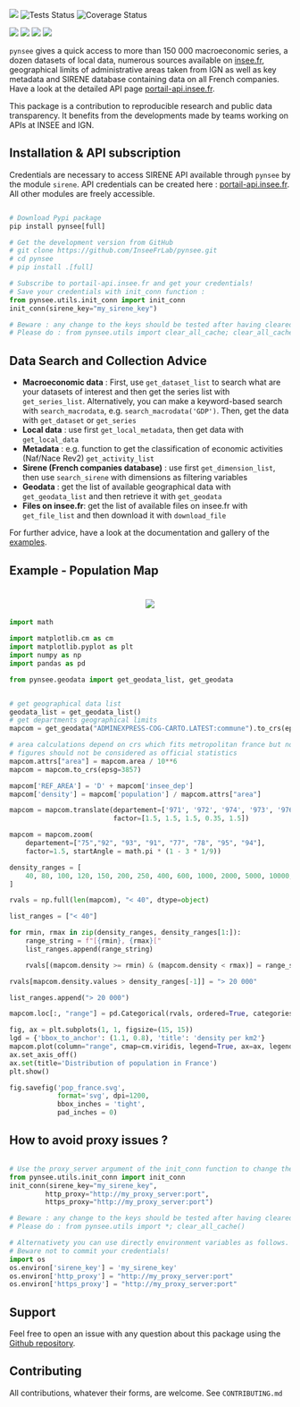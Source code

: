 
[![](https://badge.fury.io/py/pynsee.svg)](https://pypi.org/project/pynsee/)
![Tests Status](https://raw.githubusercontent.com/InseeFrLab/pynsee/refs/heads/master/reports/tests-badge.svg)
![Coverage Status](https://raw.githubusercontent.com/InseeFrLab/pynsee/refs/heads/master/reports/coverage-badge.svg)

<!-- [![](https://github.com/InseeFrLab/pynsee/actions/workflows/pkgTests.yml/badge.svg)](https://github.com/InseeFrLab/pynsee/actions)
[![](https://github.com/InseeFrLab/pynsee/actions/workflows/examples.yml/badge.svg)](https://github.com/InseeFrLab/pynsee/actions) -->
<!-- [![](https://codecov.io/gh/InseeFrLab/pynsee/branch/master/graph/badge.svg?token=TO96FMWRHK)](https://codecov.io/gh/InseeFrLab/pynsee?branch=master) -->
[![](https://readthedocs.org/projects/pynsee/badge/?version=latest)](https://pynsee.readthedocs.io/en/latest/?badge=latest)
[![](https://img.shields.io/badge/python-3.9%20%7C%203.10%20%7C%203.11%20%7C%203.12-blue.svg)](https://www.python.org/)
[![](https://img.shields.io/badge/code%20style-black-000000.svg)](https://pypi.org/project/black/)
[![](https://img.shields.io/pypi/dm/pynsee)](https://pypistats.org/packages/pynsee)


``pynsee`` gives a quick access to more than 150 000 macroeconomic series,
a dozen datasets of local data, numerous sources available on [insee.fr](https://www.insee.fr),
geographical limits of administrative areas taken from IGN
as well as key metadata and SIRENE database containing data on all French companies.
Have a look at the detailed API page [portail-api.insee.fr](https://portail-api.insee.fr/).

This package is a contribution to reproducible research and public data transparency.
It benefits from the developments made by teams working on APIs at INSEE and IGN.

## Installation & API subscription

Credentials are necessary to access SIRENE API available through `pynsee` by the module `sirene`. API credentials can be created here : [portail-api.insee.fr](https://portail-api.insee.fr/). All other modules are freely accessible.

```python

# Download Pypi package
pip install pynsee[full]

# Get the development version from GitHub
# git clone https://github.com/InseeFrLab/pynsee.git
# cd pynsee
# pip install .[full]

# Subscribe to portail-api.insee.fr and get your credentials!
# Save your credentials with init_conn function :
from pynsee.utils.init_conn import init_conn
init_conn(sirene_key="my_sirene_key")

# Beware : any change to the keys should be tested after having cleared the cache
# Please do : from pynsee.utils import clear_all_cache; clear_all_cache()
```

##  Data Search and Collection Advice

* **Macroeconomic data** :
   First, use ``get_dataset_list`` to search what are your datasets of interest and then get the series list with ``get_series_list``.
   Alternatively, you can make a keyword-based search with ``search_macrodata``, e.g. ``search_macrodata('GDP')``.
   Then, get the data with ``get_dataset`` or ``get_series``
* **Local data** : use first ``get_local_metadata``, then get data with ``get_local_data``
* **Metadata** : e.g. function to get the classification of economic activities (Naf/Nace Rev2) ``get_activity_list``
* **Sirene (French companies database)** : use first ``get_dimension_list``, then use ``search_sirene`` with dimensions as filtering variables
* **Geodata** : get the list of available geographical data with ``get_geodata_list`` and then retrieve it with ``get_geodata``
* **Files on insee.fr**: get the list of available files on insee.fr with ``get_file_list`` and then download it with ``download_file``

For further advice, have a look at the documentation and gallery of the [examples](https://pynsee.readthedocs.io/en/latest/examples.html).


## Example - Population Map

<h1 align="center">
<img src="https://raw.githubusercontent.com/InseeFrLab/pynsee/master/docs/_static/popfrance.png">
</h1>

```python
import math

import matplotlib.cm as cm
import matplotlib.pyplot as plt
import numpy as np
import pandas as pd

from pynsee.geodata import get_geodata_list, get_geodata


# get geographical data list
geodata_list = get_geodata_list()
# get departments geographical limits
mapcom = get_geodata("ADMINEXPRESS-COG-CARTO.LATEST:commune").to_crs(epsg=3035)

# area calculations depend on crs which fits metropolitan france but not overseas departements
# figures should not be considered as official statistics
mapcom.attrs["area"] = mapcom.area / 10**6
mapcom = mapcom.to_crs(epsg=3857)

mapcom['REF_AREA'] = 'D' + mapcom['insee_dep']
mapcom['density'] = mapcom['population'] / mapcom.attrs["area"]

mapcom = mapcom.translate(departement=['971', '972', '974', '973', '976'],
                          factor=[1.5, 1.5, 1.5, 0.35, 1.5])

mapcom = mapcom.zoom(
    departement=["75","92", "93", "91", "77", "78", "95", "94"],
    factor=1.5, startAngle = math.pi * (1 - 3 * 1/9))

density_ranges = [
    40, 80, 100, 120, 150, 200, 250, 400, 600, 1000, 2000, 5000, 10000, 20000
]

rvals = np.full(len(mapcom), "< 40", dtype=object)

list_ranges = ["< 40"]

for rmin, rmax in zip(density_ranges, density_ranges[1:]):
    range_string = f"[{rmin}, {rmax}["
    list_ranges.append(range_string)

    rvals[(mapcom.density >= rmin) & (mapcom.density < rmax)] = range_string

rvals[mapcom.density.values > density_ranges[-1]] = "> 20 000"

list_ranges.append("> 20 000")

mapcom.loc[:, "range"] = pd.Categorical(rvals, ordered=True, categories=list_ranges)

fig, ax = plt.subplots(1, 1, figsize=(15, 15))
lgd = {'bbox_to_anchor': (1.1, 0.8), 'title': 'density per km2'}
mapcom.plot(column="range", cmap=cm.viridis, legend=True, ax=ax, legend_kwds=lgd)
ax.set_axis_off()
ax.set(title='Distribution of population in France')
plt.show()

fig.savefig('pop_france.svg',
            format='svg', dpi=1200,
            bbox_inches = 'tight',
            pad_inches = 0)
```

## How to avoid proxy issues ?

```python

# Use the proxy_server argument of the init_conn function to change the proxy server address
from pynsee.utils.init_conn import init_conn
init_conn(sirene_key="my_sirene_key",
         http_proxy="http://my_proxy_server:port",
         https_proxy="http://my_proxy_server:port")

# Beware : any change to the keys should be tested after having cleared the cache
# Please do : from pynsee.utils import *; clear_all_cache()

# Alternativety you can use directly environment variables as follows.
# Beware not to commit your credentials!
import os
os.environ['sirene_key'] = 'my_sirene_key'
os.environ['http_proxy'] = "http://my_proxy_server:port"
os.environ['https_proxy'] = "http://my_proxy_server:port"

```

## Support

Feel free to open an issue with any question about this package using the [Github repository](https://github.com/InseeFrLab/pynsee/issues).

## Contributing

All contributions, whatever their forms, are welcome. See ``CONTRIBUTING.md``

